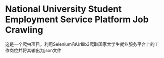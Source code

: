 # National University Student Employment Service Platform Job Crawling
这是一个爬虫项目，利用Selenium和Urllib3爬取国家大学生就业服务平台上的工作岗位并将其输出为json文件
